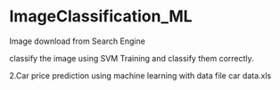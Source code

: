 # ImageClassification_ML

Image download from Search Engine

classify the image using SVM Training and classify them correctly.

2.Car price prediction using machine learning with data file car data.xls 



